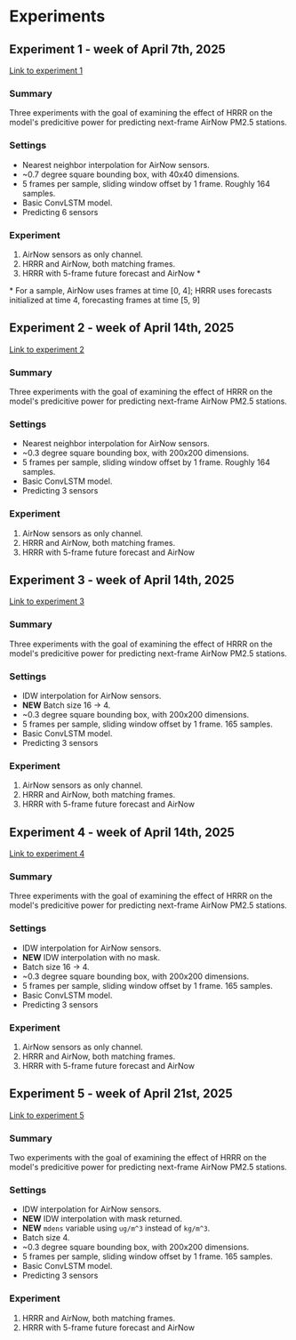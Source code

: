 # Experiments
## Experiment 1 - week of April 7th, 2025
[Link to experiment 1](results/experiment-1/README.md)
### Summary
Three experiments with the goal of examining the effect of HRRR on the model's predicitive power for predicting next-frame AirNow PM2.5 stations.

### Settings
- Nearest neighbor interpolation for AirNow sensors.
- ~0.7 degree square bounding box, with 40x40 dimensions.
- 5 frames per sample, sliding window offset by 1 frame. Roughly 164 samples.
- Basic ConvLSTM model.
- Predicting 6 sensors

### Experiment
1. AirNow sensors as only channel.
2. HRRR and AirNow, both matching frames.
3. HRRR with 5-frame future forecast and AirNow \*

\* For a sample, AirNow uses frames at time [0, 4]; HRRR uses forecasts initialized at time 4, forecasting frames at time [5, 9]

## Experiment 2 - week of April 14th, 2025
[Link to experiment 2](results/experiment-2/README.md)
### Summary
Three experiments with the goal of examining the effect of HRRR on the model's predicitive power for predicting next-frame AirNow PM2.5 stations.

### Settings
- Nearest neighbor interpolation for AirNow sensors.
- ~0.3 degree square bounding box, with 200x200 dimensions.
- 5 frames per sample, sliding window offset by 1 frame. Roughly 164 samples.
- Basic ConvLSTM model.
- Predicting 3 sensors

### Experiment
1. AirNow sensors as only channel.
2. HRRR and AirNow, both matching frames.
3. HRRR with 5-frame future forecast and AirNow

## Experiment 3 - week of April 14th, 2025
[Link to experiment 3](results/experiment-3/README.md)
### Summary
Three experiments with the goal of examining the effect of HRRR on the model's predicitive power for predicting next-frame AirNow PM2.5 stations.
### Settings
- IDW interpolation for AirNow sensors.
- **NEW** Batch size 16 -> 4.
- ~0.3 degree square bounding box, with 200x200 dimensions.
- 5 frames per sample, sliding window offset by 1 frame. 165 samples.
- Basic ConvLSTM model.
- Predicting 3 sensors
### Experiment
1. AirNow sensors as only channel.
2. HRRR and AirNow, both matching frames.
3. HRRR with 5-frame future forecast and AirNow

## Experiment 4 - week of April 14th, 2025
[Link to experiment 4](results/experiment-4/README.md)
### Summary
Three experiments with the goal of examining the effect of HRRR on the model's predicitive power for predicting next-frame AirNow PM2.5 stations.
### Settings
- IDW interpolation for AirNow sensors.
- **NEW** IDW interpolation with no mask.
- Batch size 16 -> 4.
- ~0.3 degree square bounding box, with 200x200 dimensions.
- 5 frames per sample, sliding window offset by 1 frame. 165 samples.
- Basic ConvLSTM model.
- Predicting 3 sensors
### Experiment
1. AirNow sensors as only channel.
2. HRRR and AirNow, both matching frames.
3. HRRR with 5-frame future forecast and AirNow

## Experiment 5 - week of April 21st, 2025
[Link to experiment 5](results/experiment-5/README.md)
### Summary
Two experiments with the goal of examining the effect of HRRR on the model's predicitive power for predicting next-frame AirNow PM2.5 stations.
### Settings
- IDW interpolation for AirNow sensors.
- **NEW** IDW interpolation with mask returned.
- **NEW** `mdens` variable using `ug/m^3` instead of `kg/m^3`.
- Batch size 4.
- ~0.3 degree square bounding box, with 200x200 dimensions.
- 5 frames per sample, sliding window offset by 1 frame. 165 samples.
- Basic ConvLSTM model.
- Predicting 3 sensors
### Experiment
1. HRRR and AirNow, both matching frames.
2. HRRR with 5-frame future forecast and AirNow
